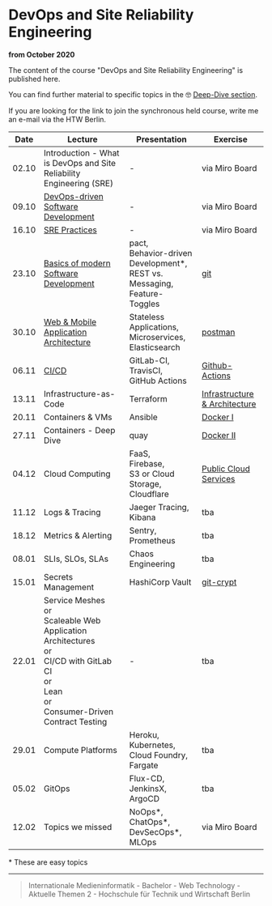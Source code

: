 # DevOps and Site Reliability Engineering

__from October 2020__

The content of the course "DevOps and Site Reliability Engineering" is published here.

You can find further material to specific topics in the 🤓 [Deep-Dive section](./deep-dive/README.md).

If you are looking for the link to join the synchronous held course, write me an e-mail via the HTW Berlin.

| Date  |  Lecture      | Presentation  | Exercise    |
|:-----:|-              |-              |-            |
| 02.10 |Introduction - What is DevOps and Site Reliability Engineering (SRE)|-|via Miro Board|
| 09.10 |[DevOps-driven Software Development](./deep-dive/devops.md)|-|via Miro Board|
| 16.10 |[SRE Practices](./deep-dive/sre.md)|-|via Miro Board|
| 23.10 |[Basics of modern Software Development](./deep-dive/development.md)|pact, </br> Behavior-driven Development\*, </br> REST vs. Messaging, </br> Feature-Toggles|[git](./exercises/git.md)|
| 30.10 |[Web & Mobile Application Architecture](./deep-dive/software-architecture-and-infrastructure.md)| Stateless Applications, </br> Microservices, </br> Elasticsearch|[postman](./exercises/postman.md)|
| 06.11 |[CI/CD](./deep-dive/ci-cd.md)|GitLab-CI, </br> TravisCI, </br> GitHub Actions| [Github-Actions](./exercises/github-actions.md)|
| 13.11 |Infrastructure-as-Code|Terraform|[Infrastructure & Architecture](./exercises/infrastructure.md)|
| 20.11 |Containers & VMs|Ansible|[Docker I](./exercises/docker_one.md)|
| 27.11 |Containers - Deep Dive|quay|[Docker II](./exercises/docker_two.md)|
| 04.12 |Cloud Computing|FaaS, </br> Firebase, </br> S3 or Cloud Storage, </br> Cloudflare |[Public Cloud Services](./exercises/cloud-services.md)|
| 11.12 |Logs & Tracing|Jaeger Tracing, Kibana|tba|
| 18.12 |Metrics & Alerting|Sentry, </br> Prometheus|tba|
| 08.01 |SLIs, SLOs, SLAs|Chaos Engineering|tba|
| 15.01 |Secrets Management|HashiCorp Vault|[git-crypt](./exercises/secrets-management.md)|
| 22.01 |Service Meshes </br>or</br> Scaleable Web Application Architectures </br>or</br> CI/CD with GitLab CI </br>or</br> Lean </br>or</br> Consumer-Driven Contract Testing|-|tba|
| 29.01 |Compute Platforms|Heroku, </br> Kubernetes, </br> Cloud Foundry, </br> Fargate |tba|
| 05.02 |GitOps|Flux-CD, </br> JenkinsX, </br> ArgoCD|tba|
| 12.02 |Topics we missed|NoOps\*, </br> ChatOps\*, </br> DevSecOps\*, </br> MLOps|via Miro Board|

\* These are easy topics

---

> Internationale Medieninformatik - Bachelor -
> Web Technology - Aktuelle Themen 2 -
> Hochschule für Technik und Wirtschaft Berlin
